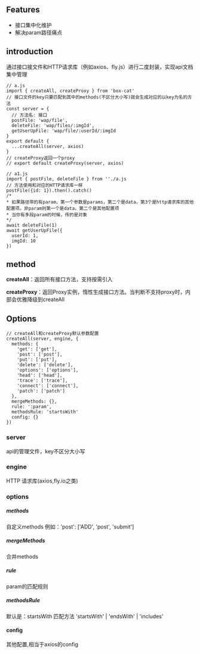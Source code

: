 ## Features
* 接口集中化维护
* 解决param路径痛点
## introduction
通过接口接文件和HTTP请求库（例如axios、fly.js）进行二度封装，实现api文档集中管理
```
// a.js
import { createAll, createProxy } from 'box-cat'
// 接口文件的key只要匹配到其中的methods(不区分大小写)就会生成对应的以key为名的方法
const server = {
  // 方法名: 接口
  postFile: 'wap/file',
  deleteFile: 'wap/files/:imgId',
  getUserUpFile: 'wap/file/:userId/:imgId
}
export default {
  ...createAll(server, axios)
}
// createProxy返回一个proxy
// export default createProxy(server, axios)
```
```
// a1.js
import { postFile, deleteFile } from ''./a.js
// 方法使用和对应的HTTP请求库一样
postFile({id: 1}).then().catch()
/*
* 如果路径带的有param，第一个参数是params，第二个是data，第3个是http请求库的其他配置项。非param则第一个是data，第二个是其他配置项
* 当你有多段param的时候，传的是对象
*/ 
await deleteFile(1)
await getUserUpFile({
  userId: 1,
  imgId: 10
})
```
## method
__createAll__：返回所有接口方法，支持按需引入

__createProxy__：返回Proxy实例，惰性生成接口方法。当判断不支持proxy时，内部会优雅降级到createAll
## Options
```
// createAll和createProxy默认参数配置
createAll(server, engine, {
  methods: {
    'get': ['get'],
    'post': ['post'],
    'put': ['put'],
    'delete': ['delete'],
    'options': ['options'],
    'head': ['head'],
    'trace': ['trace'],
    'connect': ['connect'],
    'patch': ['patch']
  },
  mergeMethods: {},
  rule: ':param',
  methodsRule: 'startsWith'
  config: {}
})
```
### server
api的管理文件，key不区分大小写
### engine
HTTP 请求库(axios,fly.io之类)
### options
##### methods
自定义methods
例如：'post': ['ADD', 'post', 'submit']
##### mergeMethods
合并methods
##### rule
param的匹配规则
##### methodsRule
默认是：startsWith
匹配方法 'startsWith' | 'endsWith' | 'includes'
#### config
其他配置,相当于axios的config
